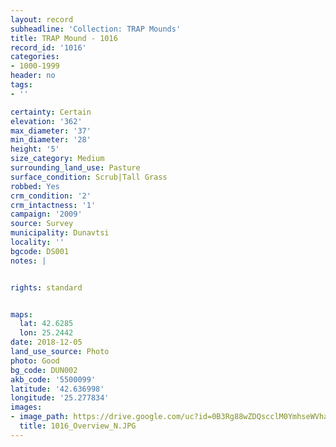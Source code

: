 ```yaml
---
layout: record
subheadline: 'Collection: TRAP Mounds'
title: TRAP Mound - 1016
record_id: '1016'
categories:
- 1000-1999
header: no
tags:
- ''

certainty: Certain
elevation: '362'
max_diameter: '37'
min_diameter: '28'
height: '5'
size_category: Medium
surrounding_land_use: Pasture
surface_condition: Scrub|Tall Grass
robbed: Yes
crm_condition: '2'
crm_intactness: '1'
campaign: '2009'
source: Survey
municipality: Dunavtsi
locality: ''
bgcode: DS001
notes: |


rights: standard


maps:
  lat: 42.6285
  lon: 25.2442
date: 2018-12-05
land_use_source: Photo
photo: Good
bg_code: DUN002
akb_code: '5500099'
latitude: '42.636998'
longitude: '25.277834'
images:
- image_path: https://drive.google.com/uc?id=0B3Rg88wZDQscclM0YmhseWVhaDA
  title: 1016_Overview_N.JPG
---
```

